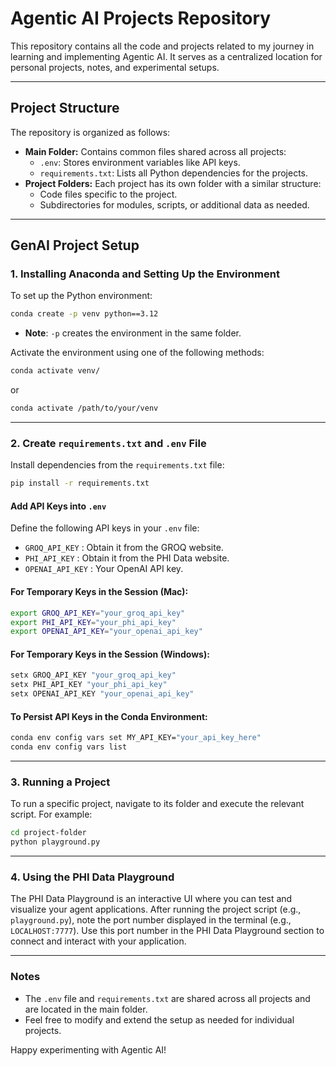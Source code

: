# Agentic AI Projects Repository

This repository contains all the code and projects related to my journey in learning and implementing Agentic AI. It serves as a centralized location for personal projects, notes, and experimental setups.

---

## Project Structure

The repository is organized as follows:

- **Main Folder:** Contains common files shared across all projects:
  - `.env`: Stores environment variables like API keys.
  - `requirements.txt`: Lists all Python dependencies for the projects.
- **Project Folders:** Each project has its own folder with a similar structure:
  - Code files specific to the project.
  - Subdirectories for modules, scripts, or additional data as needed.

---

## GenAI Project Setup

### 1. Installing Anaconda and Setting Up the Environment

To set up the Python environment:

```bash
conda create -p venv python==3.12
```

- **Note**: `-p` creates the environment in the same folder.

Activate the environment using one of the following methods:

```bash
conda activate venv/
```

or

```bash
conda activate /path/to/your/venv
```

---

### 2. Create `requirements.txt` and `.env` File

Install dependencies from the `requirements.txt` file:

```bash
pip install -r requirements.txt
```

#### Add API Keys into `.env`

Define the following API keys in your `.env` file:

- `GROQ_API_KEY` : Obtain it from the GROQ website.
- `PHI_API_KEY` : Obtain it from the PHI Data website.
- `OPENAI_API_KEY` : Your OpenAI API key.

#### For Temporary Keys in the Session (Mac):

```bash
export GROQ_API_KEY="your_groq_api_key"
export PHI_API_KEY="your_phi_api_key"
export OPENAI_API_KEY="your_openai_api_key"
```

#### For Temporary Keys in the Session (Windows):

```bash
setx GROQ_API_KEY "your_groq_api_key"
setx PHI_API_KEY "your_phi_api_key"
setx OPENAI_API_KEY "your_openai_api_key"
```

#### To Persist API Keys in the Conda Environment:

```bash
conda env config vars set MY_API_KEY="your_api_key_here"
conda env config vars list
```

---

### 3. Running a Project

To run a specific project, navigate to its folder and execute the relevant script. For example:

```bash
cd project-folder
python playground.py
```

---

### 4. Using the PHI Data Playground

The PHI Data Playground is an interactive UI where you can test and visualize your agent applications. After running the project script (e.g., `playground.py`), note the port number displayed in the terminal (e.g., `LOCALHOST:7777`). Use this port number in the PHI Data Playground section to connect and interact with your application.

---

### Notes

- The `.env` file and `requirements.txt` are shared across all projects and are located in the main folder.
- Feel free to modify and extend the setup as needed for individual projects.

Happy experimenting with Agentic AI!

